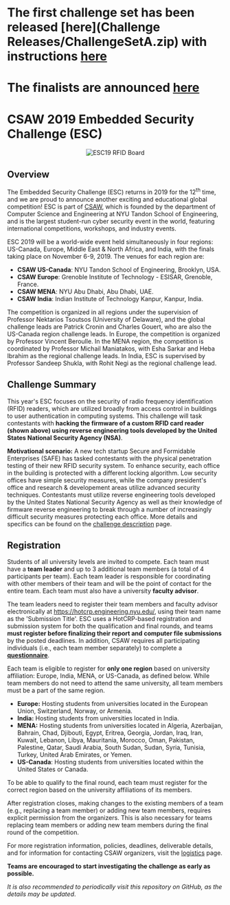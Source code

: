 # The first challenge set has been released [here](Challenge Releases/ChallengeSetA.zip) with instructions [here](final_phase.md)

# The finalists are announced [here](finalists.md)

CSAW 2019 Embedded Security Challenge (ESC)
===========================================
<p align="center">
  <img src="https://github.com/TrustworthyComputing/csaw_esc_2019/raw/master/esc19board4.png" alt="ESC19 RFID Board"/>
</p>

## Overview

The Embedded Security Challenge (ESC) returns in 2019 for the 12<sup>th</sup> time, and we are proud to announce another exciting and educational global competition! ESC is part of [CSAW](https://csaw.engineering.nyu.edu/about), which is founded by the department of Computer Science and Engineering at NYU Tandon School of Engineering, and is the largest student-run cyber security event in the world, featuring international competitions, workshops, and industry events.


ESC 2019 will be a world-wide event held simultaneously in four regions: US-Canada, Europe, Middle East & North Africa, and India, with the finals taking place on November 6-9, 2019. The venues for each region are:

-   **CSAW US-Canada**: NYU Tandon School of Engineering, Brooklyn, USA.
-   **CSAW Europe**: Grenoble Institute of Technology - ESISAR, Grenoble, France.
-   **CSAW MENA**: NYU Abu Dhabi, Abu Dhabi, UAE.
-   **CSAW India**: Indian Institute of Technology Kanpur, Kanpur, India.

The competition is organized in all regions under the supervision of Professor Nektarios Tsoutsos (University of Delaware), and the global challenge leads are Patrick Cronin and Charles Gouert, who are also the US-Canada region challenge leads. In Europe, the competition is organized by Professor Vincent Beroulle. In the MENA region, the competition is coordinated by Professor Michail Maniatakos, with Esha Sarkar and Heba Ibrahim as the regional challenge leads. In India, ESC is supervised by Professor Sandeep Shukla, with Rohit Negi as the regional challenge lead.

## Challenge Summary
This year's ESC focuses on the security of radio frequency identification (RFID) readers, which are utilized broadly from access control in buildings to user authentication in computing systems. This challenge will task contestants with **hacking the firmware of a custom RFID card reader (shown above) using reverse engineering tools developed by the United States National Security Agency (NSA)**.

**Motivational scenario:** A new tech startup Secure and Formidable Enterprises (SAFE) has tasked contestants with the physical penetration testing of their new RFID security system. To enhance security, each office in the building is protected with a different locking algorithm. Low security offices have simple security measures, while the company president's office and research & developement areas utilize advanced security techniques.  Contestants must utilize reverse engineering tools developed by the United States National Security Agency as well as their knowledge of firmware reverse engineering to break through a number of increasingly difficult security measures protecting each office. More details and specifics can be found on the [challenge description](challenge_description.md) page.

## Registration

Students of all university levels are invited to compete. Each team must have a **team leader** and up to 3 additional team members (a total of 4 participants per team). Each team leader is responsible for coordinating with other members of their team and will be the point of contact for the entire team. Each team must also have a university **faculty advisor**.


The team leaders need to register their team members and faculty advisor electronically at https://hotcrp.engineering.nyu.edu/, using their team name as the 'Submission Title'. ESC uses a HotCRP-based registration and submission system for both the qualification and final rounds, and teams **must register before finalizing their report and computer file submissions** by the posted deadlines. In addition, CSAW requires all participating individuals (i.e., each team member separately) to complete a [**questionnaire**](https://docs.google.com/forms/d/e/1FAIpQLSfjqovbDgm9xCdCUuXpAkklVygEu0hRq8sNmIKT1OzFVJ3Llw/viewform).


Each team is eligible to register for **only one region** based on university affiliation: Europe, India, MENA, or US-Canada, as defined below. While team members do not need to attend the same university, all team members must be a part of the same region.


-   **Europe:** Hosting students from universities located in the European Union, Switzerland, Norway, or Armenia.
-   **India:** Hosting students from universities located in India.
-   **MENA:** Hosting students from universities located in Algeria, Azerbaijan, Bahrain, Chad, Djibouti, Egypt, Eritrea, Georgia, Jordan, Iraq, Iran, Kuwait, Lebanon, Libya, Mauritania, Morocco, Oman, Pakistan, Palestine, Qatar, Saudi Arabia, South Sudan, Sudan, Syria, Tunisia, Turkey, United Arab Emirates, or Yemen.
-   **US-Canada**: Hosting students from universities located within the United States or Canada.


To be able to qualify to the final round, each team must register for the correct region based on the university affiliations of its members.


After registration closes, making changes to the existing members of a team (e.g., replacing a team member) or adding new team members, requires explicit permission from the organizers. This is also necessary for teams replacing team members or adding new team members during the final round of the competition.


For more registration information, policies, deadlines, deliverable details, and for information for contacting CSAW organizers, visit the [logistics](logistics.md) page.

**Teams are encouraged to start investigating the challenge as early as possible.**

*It is also recommended to periodically visit this repository on GitHub, as the details may be updated*.
